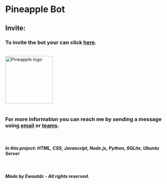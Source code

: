 # **Pineapple Bot**
## **Invite:**
### To invite the bot your can click <a href="https://discord.com/oauth2/authorize?client_id=463388759866474506&scope=bot&permissions=8">here</a>.
<br>
<a href="https://www.pineapplebot.ga/"><img src="https://i.imgur.com/K0uUxXb.png" title="Pineapple Logo" alt="Pineapple logo" width="150"/></a>
<br>
<br>

### **For more information you can reach me by sending a message using <a href="mailto:ewout.decoster@student.hogent.be">email</a> or <a href="https://teams.microsoft.com/l/chat/0/0?users=ewout.decoster@student.hogent.be">teams</a>.**
<br>

#### ***In this project:*** *HTML, CSS, Javascript, Node.js, Python, SQLite, Ubuntu Server*

<br>

##### Made by Ewoutdc - All rights reserved.